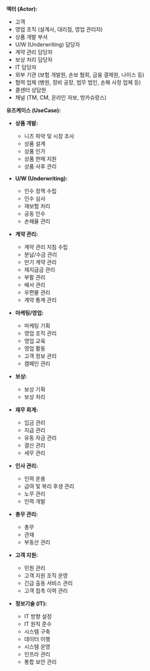 
**액터 (Actor):**

- 고객
- 영업 조직 (설계사, 대리점, 영업 관리자)
- 상품 개발 부서
- U/W (Underwriting) 담당자
- 계약 관리 담당자
- 보상 처리 담당자
- IT 담당자
- 외부 기관 (보험 개발원, 손보 협회, 금융 결제원, 나이스 등)
- 협력 업체 (병원, 정비 공장, 법무 법인, 손해 사정 업체 등)
- 콜센터 상담원
- 채널 (TM, CM, 온라인 자보, 방카슈랑스)

**유즈케이스 (UseCase):**

- **상품 개발:**
    - 니즈 파악 및 시장 조사
    - 상품 설계
    - 상품 인가
    - 상품 판매 지원
    - 상품 사후 관리
- **U/W (Underwriting):**
    - 인수 정책 수립
    - 인수 심사
    - 재보험 처리
    - 공동 인수
    - 손해율 관리
- **계약 관리:**
    - 계약 관리 지침 수립
    - 분납/수금 관리
    - 만기 계약 관리
    - 제지급금 관리
    - 부활 관리
    - 배서 관리
    - 우편물 관리
    - 계약 통계 관리

- **마케팅/영업:**
    - 마케팅 기획
    - 영업 조직 관리
    - 영업 교육
    - 영업 활동
    - 고객 정보 관리
    - 캠페인 관리

- **보상:**
    - 보상 기획
    - 보상 처리
- **재무 회계:**
    - 입금 관리
    - 지급 관리
    - 유동 자금 관리
    - 결산 관리
    - 세무 관리
- **인사 관리:**
    - 인력 운용
    - 급여 및 복리 후생 관리
    - 노무 관리
    - 인력 개발
- **총무 관리:**
    - 총무
    - 관재
    - 부동산 관리
- **고객 지원:**
    - 민원 관리
    - 고객 지원 조직 운영
    - 긴급 출동 서비스 관리
    - 고객 접촉 이력 관리
- **정보기술 (IT):**
    - IT 방향 설정
    - IT 원칙 준수
    - 시스템 구축
    - 데이터 이행
    - 시스템 운영
    - 인프라 관리
    - 통합 보안 관리

